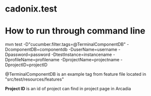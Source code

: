 # cadonix.test



# How to run through command line

mvn test -D"cucumber.filter.tags=@TerminalComponentDB" -DcomponentDB=componentdb -DuserName=username -Dpassword=password -DtestInstance=instancename -DprofileName=profilename -DprojectName=projectname -DprojectID=projectID


@TerminalComponentDB is an example tag from feature file located in "src/test/resources/features"


**Project ID** is an id of project can find in project page in Arcadia
